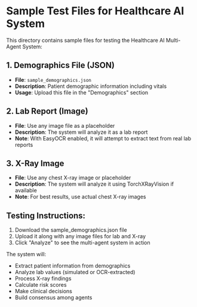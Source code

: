 # Sample Test Files for Healthcare AI System

This directory contains sample files for testing the Healthcare AI Multi-Agent System:

## 1. Demographics File (JSON)
- **File**: `sample_demographics.json`
- **Description**: Patient demographic information including vitals
- **Usage**: Upload this file in the "Demographics" section

## 2. Lab Report (Image)
- **File**: Use any image file as a placeholder
- **Description**: The system will analyze it as a lab report
- **Note**: With EasyOCR enabled, it will attempt to extract text from real lab reports

## 3. X-Ray Image
- **File**: Use any chest X-ray image or placeholder
- **Description**: The system will analyze it using TorchXRayVision if available
- **Note**: For best results, use actual chest X-ray images

## Testing Instructions:
1. Download the sample_demographics.json file
2. Upload it along with any image files for lab and X-ray
3. Click "Analyze" to see the multi-agent system in action

The system will:
- Extract patient information from demographics
- Analyze lab values (simulated or OCR-extracted)
- Process X-ray findings
- Calculate risk scores
- Make clinical decisions
- Build consensus among agents
